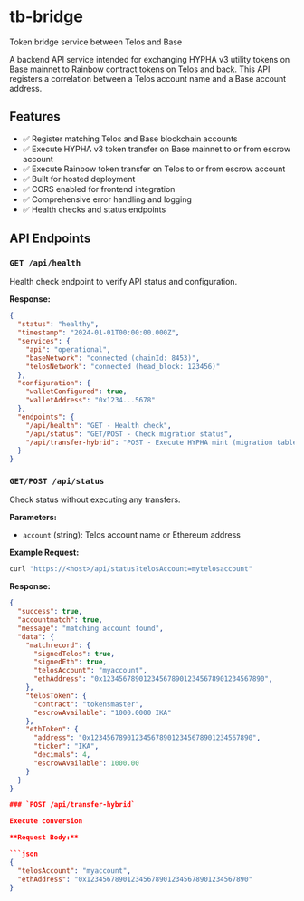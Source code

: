 # tb-bridge
Token bridge service between Telos and Base

A backend API service intended for exchanging HYPHA v3 utility tokens on Base mainnet to Rainbow contract tokens on Telos and back. This API registers a correlation between a Telos account name and a Base account address.

## Features

- ✅ Register matching Telos and Base blockchain accounts
- ✅ Execute HYPHA v3 token transfer on Base mainnet to or from escrow account
- ✅ Execute Rainbow token transfer on Telos to or from escrow account
- ✅ Built for hosted deployment
- ✅ CORS enabled for frontend integration
- ✅ Comprehensive error handling and logging
- ✅ Health checks and status endpoints


## API Endpoints

### `GET /api/health`
Health check endpoint to verify API status and configuration.

**Response:**

```json
{
  "status": "healthy",
  "timestamp": "2024-01-01T00:00:00.000Z",
  "services": {
    "api": "operational",
    "baseNetwork": "connected (chainId: 8453)",
    "telosNetwork": "connected (head_block: 123456)"
  },
  "configuration": {
    "walletConfigured": true,
    "walletAddress": "0x1234...5678"
  },
  "endpoints": {
    "/api/health": "GET - Health check",
    "/api/status": "GET/POST - Check migration status",
    "/api/transfer-hybrid": "POST - Execute HYPHA mint (migration table verification)"
  }
}
```

### `GET/POST /api/status`

Check status without executing any transfers.

**Parameters:**

- `account` (string): Telos account name or Ethereum address


**Example Request:**

```bash
curl "https://<host>/api/status?telosAccount=mytelosaccount"
```

**Response:**

```json
{
  "success": true,
  "accountmatch": true,
  "message": "matching account found",
  "data": {
    "matchrecord": {
      "signedTelos": true,
      "signedEth": true,
      "telosAccount": "myaccount",
      "ethAddress": "0x1234567890123456789012345678901234567890",
    },
    "telosToken": {
      "contract": "tokensmaster",
      "escrowAvailable": "1000.0000 IKA"
    },
    "ethToken": {
      "address": "0x1234567890123456789012345678901234567890",
      "ticker": "IKA",
      "decimals": 4,
      "escrowAvailable": 1000.00
    }
  }
}

### `POST /api/transfer-hybrid`

Execute conversion 

**Request Body:**

```json
{
  "telosAccount": "myaccount",
  "ethAddress": "0x1234567890123456789012345678901234567890"
}
```
